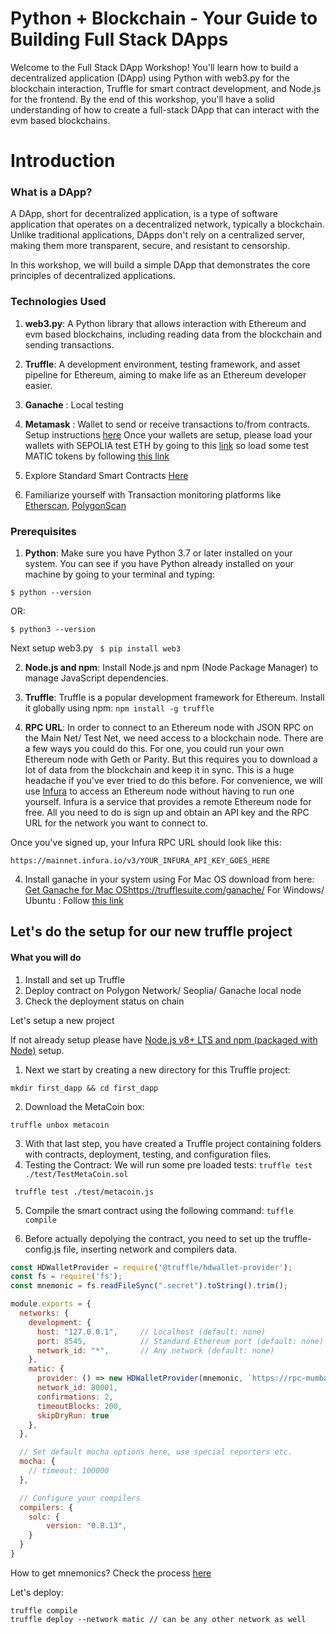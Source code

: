 # Python + Blockchain - Your Guide to Building Full Stack DApps
Welcome to the Full Stack DApp Workshop! You'll learn how to build a decentralized application (DApp) using Python with web3.py for the blockchain interaction, Truffle for smart contract development, and Node.js for the frontend. By the end of this workshop, you'll have a solid understanding of how to create a full-stack DApp that can interact with the evm based blockchains.

# Introduction
### What is a DApp?
A DApp, short for decentralized application, is a type of software application that operates on a decentralized network, typically a blockchain. Unlike traditional applications, DApps don't rely on a centralized server, making them more transparent, secure, and resistant to censorship.

In this workshop, we will build a simple DApp that demonstrates the core principles of decentralized applications.

### Technologies Used
1. **web3.py**: A Python library that allows interaction with Ethereum and evm based blockchains, including reading data from the blockchain and sending transactions.

2. **Truffle**: A development environment, testing framework, and asset pipeline for Ethereum, aiming to make life as an Ethereum developer easier.

3. **Ganache** : Local testing

4. **Metamask** : Wallet to send or receive transactions to/from contracts. Setup instructions [here](https://metamask.io/)
Once your wallets are setup, please load your wallets with SEPOLIA test ETH by going to this [link](https://sepoliafaucet.com/)
   so load some test MATIC tokens by following [this link](https://mumbaifaucet.com/)
5. Explore Standard Smart Contracts [Here](https://www.openzeppelin.com/)
6. Familiarize yourself with Transaction monitoring platforms like [Etherscan](https://sepolia.etherscan.io/), [PolygonScan](https://mumbai.polygonscan.com/)

### Prerequisites

1. **Python**: Make sure you have Python 3.7 or later installed on your system.
You can see if you have Python already installed on your machine by going to your terminal and typing:

```$ python --version```

OR:

```$ python3 --version```

Next setup web3.py
``` $ pip install web3```

2. **Node.js and npm**: Install Node.js and npm (Node Package Manager) to manage JavaScript dependencies.

3. **Truffle**: Truffle is a popular development framework for Ethereum. Install it globally using npm:
```npm install -g truffle```
4. **RPC URL**: In order to connect to an Ethereum node with JSON RPC on the Main Net/ Test Net, we need access to a blockchain node. There are a few ways you could do this. For one, you could run your own Ethereum node with Geth or Parity. But this requires you to download a lot of data from the blockchain and keep it in sync. This is a huge headache if you've ever tried to do this before. For convenience, we will use [Infura](https://www.infura.io/) to access an Ethereum node without having to run one yourself. Infura is a service that provides a remote Ethereum node for free. All you need to do is sign up and obtain an API key and the RPC URL for the network you want to connect to.

Once you've signed up, your Infura RPC URL should look like this:

```https://mainnet.infura.io/v3/YOUR_INFURA_API_KEY_GOES_HERE```

4. Install ganache in your system using
For Mac OS download from here: [Get Ganache for Mac OS](https://trufflesuite.com/ganache/)https://trufflesuite.com/ganache/
For Windows/ Ubuntu : Follow [this link](https://trufflesuite.com/docs/ganache/quickstart/)

## Let's do the setup for our new truffle project
#### What you will do
1. Install and set up Truffle
2. Deploy contract on Polygon Network/ Seoplia/ Ganache local node
3. Check the deployment status on chain

Let's setup a new project

If not already setup please have [Node.js v8+ LTS and npm (packaged with Node)](https://nodejs.org/en) setup.
1. Next we start by creating a new directory for this Truffle project:

```mkdir first_dapp && cd first_dapp```

2. Download the MetaCoin box:

```truffle unbox metacoin```

3. With that last step, you have created a Truffle project containing folders with contracts, deployment, testing, and configuration files.
4. Testing the Contract: We will run some pre loaded tests: 
```truffle test ./test/TestMetaCoin.sol```

``` truffle test ./test/metacoin.js```

5. Compile the smart contract using the following command:
``` tuffle compile ```

6. Before actually depolying the contract, you need to set up the truffle-config.js file, inserting network and compilers data.
```javascript
const HDWalletProvider = require('@truffle/hdwallet-provider');
const fs = require('fs');
const mnemonic = fs.readFileSync(".secret").toString().trim();

module.exports = {
  networks: {
    development: {
      host: "127.0.0.1",     // Localhost (default: none)
      port: 8545,            // Standard Ethereum port (default: none)
      network_id: "*",       // Any network (default: none)
    },
    matic: {
      provider: () => new HDWalletProvider(mnemonic, `https://rpc-mumbai.maticvigil.com`),
      network_id: 80001,
      confirmations: 2,
      timeoutBlocks: 200,
      skipDryRun: true
    },
  },

  // Set default mocha options here, use special reporters etc.
  mocha: {
    // timeout: 100000
  },

  // Configure your compilers
  compilers: {
    solc: {
        version: "0.8.13",
    }
  }
}
```

How to get mnemonics? Check the process [here](https://support.metamask.io/hc/en-us/articles/360015290032-How-to-reveal-your-Secret-Recovery-Phrase)

Let's deploy:

```
truffle compile
truffle deploy --network matic // can be any other network as well
```





